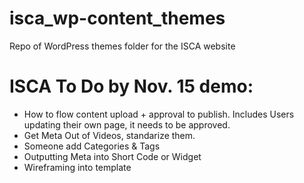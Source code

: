 # isca_wp-content_themes
Repo of WordPress themes folder for the ISCA website


# ISCA To Do by Nov. 15 demo:
* How to flow content upload + approval to publish. Includes Users updating their own page, it needs to be approved.
* Get Meta Out of Videos, standarize them.
* Someone add Categories & Tags
* Outputting Meta into Short Code or Widget
* Wireframing into template

